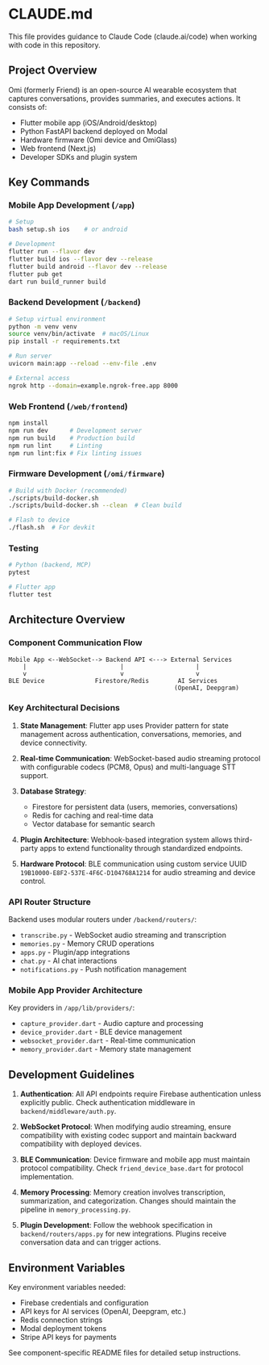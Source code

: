 # CLAUDE.md

This file provides guidance to Claude Code (claude.ai/code) when working with code in this repository.

## Project Overview

Omi (formerly Friend) is an open-source AI wearable ecosystem that captures conversations, provides summaries, and executes actions. It consists of:
- Flutter mobile app (iOS/Android/desktop)
- Python FastAPI backend deployed on Modal
- Hardware firmware (Omi device and OmiGlass)
- Web frontend (Next.js)
- Developer SDKs and plugin system

## Key Commands

### Mobile App Development (`/app`)
```bash
# Setup
bash setup.sh ios    # or android

# Development
flutter run --flavor dev
flutter build ios --flavor dev --release
flutter build android --flavor dev --release
flutter pub get
dart run build_runner build
```

### Backend Development (`/backend`)
```bash
# Setup virtual environment
python -m venv venv
source venv/bin/activate  # macOS/Linux
pip install -r requirements.txt

# Run server
uvicorn main:app --reload --env-file .env

# External access
ngrok http --domain=example.ngrok-free.app 8000
```

### Web Frontend (`/web/frontend`)
```bash
npm install
npm run dev      # Development server
npm run build    # Production build
npm run lint     # Linting
npm run lint:fix # Fix linting issues
```

### Firmware Development (`/omi/firmware`)
```bash
# Build with Docker (recommended)
./scripts/build-docker.sh
./scripts/build-docker.sh --clean  # Clean build

# Flash to device
./flash.sh  # For devkit
```

### Testing
```bash
# Python (backend, MCP)
pytest

# Flutter app
flutter test
```

## Architecture Overview

### Component Communication Flow
```
Mobile App <--WebSocket--> Backend API <---> External Services
    |                          |                    |
    v                          v                    v
BLE Device              Firestore/Redis        AI Services
                                              (OpenAI, Deepgram)
```

### Key Architectural Decisions

1. **State Management**: Flutter app uses Provider pattern for state management across authentication, conversations, memories, and device connectivity.

2. **Real-time Communication**: WebSocket-based audio streaming protocol with configurable codecs (PCM8, Opus) and multi-language STT support.

3. **Database Strategy**: 
   - Firestore for persistent data (users, memories, conversations)
   - Redis for caching and real-time data
   - Vector database for semantic search

4. **Plugin Architecture**: Webhook-based integration system allows third-party apps to extend functionality through standardized endpoints.

5. **Hardware Protocol**: BLE communication using custom service UUID `19B10000-E8F2-537E-4F6C-D104768A1214` for audio streaming and device control.

### API Router Structure
Backend uses modular routers under `/backend/routers/`:
- `transcribe.py` - WebSocket audio streaming and transcription
- `memories.py` - Memory CRUD operations
- `apps.py` - Plugin/app integrations
- `chat.py` - AI chat interactions
- `notifications.py` - Push notification management

### Mobile App Provider Architecture
Key providers in `/app/lib/providers/`:
- `capture_provider.dart` - Audio capture and processing
- `device_provider.dart` - BLE device management
- `websocket_provider.dart` - Real-time communication
- `memory_provider.dart` - Memory state management

## Development Guidelines

1. **Authentication**: All API endpoints require Firebase authentication unless explicitly public. Check authentication middleware in `backend/middleware/auth.py`.

2. **WebSocket Protocol**: When modifying audio streaming, ensure compatibility with existing codec support and maintain backward compatibility with deployed devices.

3. **BLE Communication**: Device firmware and mobile app must maintain protocol compatibility. Check `friend_device_base.dart` for protocol implementation.

4. **Memory Processing**: Memory creation involves transcription, summarization, and categorization. Changes should maintain the pipeline in `memory_processing.py`.

5. **Plugin Development**: Follow the webhook specification in `backend/routers/apps.py` for new integrations. Plugins receive conversation data and can trigger actions.

## Environment Variables

Key environment variables needed:
- Firebase credentials and configuration
- API keys for AI services (OpenAI, Deepgram, etc.)
- Redis connection strings
- Modal deployment tokens
- Stripe API keys for payments

See component-specific README files for detailed setup instructions.